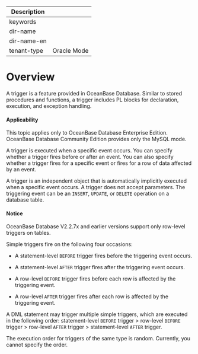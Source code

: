 | Description   |                 |
|---------------|-----------------|
| keywords      |                 |
| dir-name      |                 |
| dir-name-en   |                 |
| tenant-type   | Oracle Mode     |

# Overview

A trigger is a feature provided in OceanBase Database. Similar to stored procedures and functions, a trigger includes PL blocks for declaration, execution, and exception handling.

  <main id="notice" >
    <h4>Applicability</h4>
    <p>This topic applies only to OceanBase Database Enterprise Edition. OceanBase Database Community Edition provides only the MySQL mode. </p>
  </main>

A trigger is executed when a specific event occurs. You can specify whether a trigger fires before or after an event. You can also specify whether a trigger fires for a specific event or fires for a row of data affected by an event.

A trigger is an independent object that is automatically implicitly executed when a specific event occurs. A trigger does not accept parameters. The triggering event can be an `INSERT`, `UPDATE`, or `DELETE` operation on a database table.
  <main id="notice" type='notice'>
    <h4>Notice</h4>
    <p>OceanBase Database V2.2.7x and earlier versions support only row-level triggers on tables. </p>
  </main>

Simple triggers fire on the following four occasions:

* A statement-level `BEFORE` trigger fires before the triggering event occurs.



* A statement-level `AFTER` trigger fires after the triggering event occurs.



* A row-level `BEFORE` trigger fires before each row is affected by the triggering event.



* A row-level `AFTER` trigger fires after each row is affected by the triggering event.






A DML statement may trigger multiple simple triggers, which are executed in the following order: statement-level `BEFORE` trigger > row-level `BEFORE` trigger > row-level `AFTER` trigger > statement-level `AFTER` trigger.

The execution order for triggers of the same type is random. Currently, you cannot specify the order.
